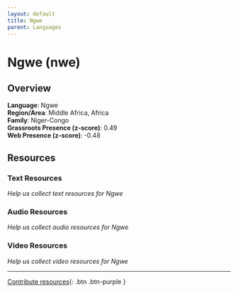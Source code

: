 ```yaml
---
layout: default
title: Ngwe
parent: Languages
---
```


# Ngwe (nwe)

## Overview

**Language**: Ngwe  
**Region/Area**: Middle Africa, Africa  
**Family**: Niger-Congo  
**Grassroots Presence (z-score)**: 0.49  
**Web Presence (z-score)**: -0.48  

## Resources

### Text Resources
*Help us collect text resources for Ngwe*

### Audio Resources
*Help us collect audio resources for Ngwe*

### Video Resources
*Help us collect video resources for Ngwe*

---

[Contribute resources](https://forms.office.com/e/1SfLJx3u1r){: .btn .btn-purple }
